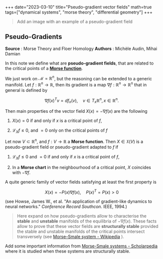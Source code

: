 +++
date="2023-03-10"
title="Pseudo-gradient vector fields"
math=true
tags=["dynamical systems", "morse theory", "differential geometry"]
+++

> Add an image with an example of a pseudo-gradient field

## Pseudo-Gradients
**Source** : Morse Theory and Floer Homology
**Authors** : Michèle Audin, Mihai Damian

In this note we define what are **pseudo-gradient fields**, that are related to the critical points of a **[Morse function](/notes/morse-function)**.

We just work on $\mathcal{M}=\mathbb{R}^n$, but the reasoning can be extended to a generic manifold. Let $f:\mathbb{R}^n\rightarrow\mathbb{R}$, then its gradient is a map $\nabla f:\mathbb{R}^n\rightarrow\mathbb{R}^n$ that in general is defined by

$$
\nabla f(x)^Tv = df_x(v),\quad v\in T_x\mathbb{R}^n,\,x\in\mathbb{R}^n.
$$

Then main properties of the vector field $X(x)=-\nabla f(x)$ are the following

1. $X(x)=0$ if and only if $x$ is a critical point of $f$,
  
2. $\mathcal{L}_Xf \leq 0$, and $=0$ only on the critical points of $f$
  

Let now $V\subset \mathbb{R}^n$, and $f:V\rightarrow\mathbb{R}$ a **Morse function**. Then $X\in\mathfrak{X}(V)$ is a pseudo-gradient field or pseudo-gradient adapted to $f$ if

1. $\mathcal{L}_X f\leq 0$ and $=0$ if and only if $x$ is a critical point of $f$,
  
2. In a **Morse chart** in the neighbourhood of a critical point, $X$ coincides with $-\nabla f$.
  

A quite generic family of vector fields satisfying at least the first property is

$$
X(x) = -P(x)\nabla f(x),\quad P(x)^T=P(x)>0
$$

(see Howse, James W., et al. "An application of gradient-like dynamics to neural networks." *Conference Record Southcon*. IEEE, 1994.)

> Here expand on how pseudo-gradients allow to characterise the **stable** and **unstable** manifolds of the equilibria of $-\nabla f(x)$. These facts allow to prove that these vector fields are **structurally stable** provided the stable and unstable manifolds of the critical points intersect transversely (see [Morse–Smale system - Wikipedia](https://en.wikipedia.org/wiki/Morse%E2%80%93Smale_system#:~:text=Any%20Morse%20function%20f%20on,form%20a%20Morse%E2%80%93Smale%20system.) ).

Add some important information from [Morse-Smale systems - Scholarpedia](http://www.scholarpedia.org/article/Morse-Smale_systems) where it is studied when these systems are structurally stable.